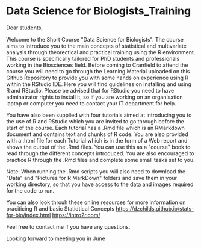# Data Science for Biologists_Training

Dear students, 

Welcome to the Short Course "Data Science for Biologists". The course aims to introduce you to the main concepts of statistical and multivariate analysis through theorectical and practical training using the R environment. This course is specifically tailored for PhD students and professionals working in the Biosciences field. 
Before coming to Cranfield to attend the course you will need to go through the Learning Material uploaded on this Github Repository to provide you with some hands on experience using R within the RStudio IDE. 
Here you will find guidelines on installing and using R and RStudio. Please be advised that for RStudio you need to have adminatrator rights to install it, so if you are working on an organisation laptop or computer you need to contact your IT department for help. 

You have also been supplied with four tutorials aimed at introducing you to the use of R and RStudio which you are invited to go through before the start of the course. Each tutorial has a .Rmd file which is an RMarkdown document and contains text and chunks of R code. You are also provided with a .html file for each Tutorial which is in the form of a Web report and shows the output of the .Rmd files. You can use this as a "course" book to read through the different concepts introduced. You are also encouraged to practice R through the .Rmd files and complete some small tasks set to you. 

Note: When running the .Rmd scripts you will also need to download the "Data" and "Pictures for R MarkDown" folders and save them in your working directory, so that you have access to the data and images required for the code to run. 

You can also look throuh these online resources for more information on praciticing R and basic Statidtical Concepts 
https://dzchilds.github.io/stats-for-bio/index.html
https://intro2r.com/

Feel free to contact me if you have any questions. 

Looking forward to meeting you in June
